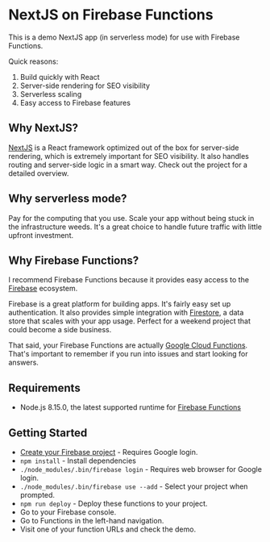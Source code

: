 # NextJS on Firebase Functions

This is a demo NextJS app (in serverless mode) for use with Firebase Functions.

Quick reasons:
1. Build quickly with React
1. Server-side rendering for SEO visibility
1. Serverless scaling
1. Easy access to Firebase features

## Why NextJS?
[NextJS](https://nextjs.org) is a React framework optimized out of the box for server-side rendering, which is extremely important for SEO visibility. It also handles routing and server-side logic in a smart way. Check out the project for a detailed overview.

## Why serverless mode?
Pay for the computing that you use. Scale your app without being stuck in the infrastructure weeds. It's a great choice to handle future traffic with little upfront investment.

## Why Firebase Functions?
I recommend Firebase Functions because it provides easy access to the [Firebase](https://firebase.google.com/products/) ecosystem.

Firebase is a great platform for building apps. It's fairly easy set up authentication. It also provides simple integration with [Firestore](https://cloud.google.com/firestore/), a data store that scales with your app usage. Perfect for a weekend project that could become a side business.

That said, your Firebase Functions are actually [Google Cloud Functions](https://firebase.google.com/docs/functions/functions-and-firebase). That's important to remember if you run into issues and start looking for answers.

## Requirements
* Node.js 8.15.0, the latest supported runtime for [Firebase Functions](https://cloud.google.com/functions/docs/concepts/nodejs-8-runtime)

## Getting Started
* [Create your Firebase project](https://console.firebase.google.com/) - Requires Google login.
* `npm install` - Install dependencies
* `./node_modules/.bin/firebase login` - Requires web browser for Google login.
* `./node_modules/.bin/firebase use --add` - Select your project when prompted.
* `npm run deploy` - Deploy these functions to your project.
* Go to your Firebase console.
* Go to Functions in the left-hand navigation.
* Visit one of your function URLs and check the demo.
